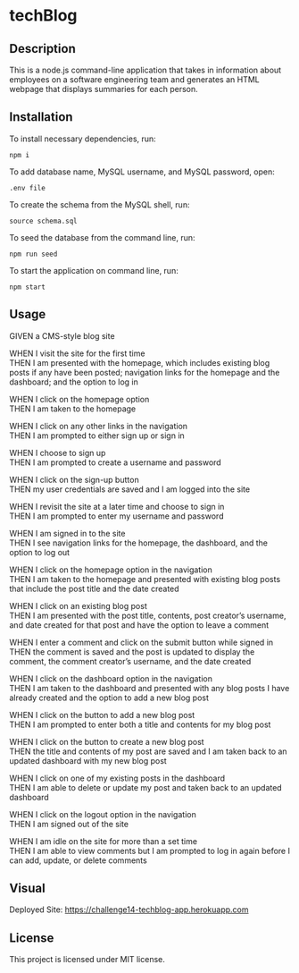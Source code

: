 # techBlog

## Description

This is a node.js command-line application that takes in information about employees on a software engineering team and generates an HTML webpage that displays summaries for each person.

## Installation

To install necessary dependencies, run:
   
~~~
npm i
~~~

To add database name, MySQL username, and MySQL password, open:

~~~
.env file
~~~

To create the schema from the MySQL shell, run:

~~~
source schema.sql
~~~

To seed the database from the command line, run:

~~~
npm run seed
~~~

To start the application on command line, run:

~~~
npm start
~~~

## Usage

GIVEN a CMS-style blog site

WHEN I visit the site for the first time \
THEN I am presented with the homepage, which includes existing blog posts if any have been posted; navigation links for the homepage and the dashboard; and the option to log in 

WHEN I click on the homepage option \
THEN I am taken to the homepage 

WHEN I click on any other links in the navigation \
THEN I am prompted to either sign up or sign in 

WHEN I choose to sign up \
THEN I am prompted to create a username and password 

WHEN I click on the sign-up button \
THEN my user credentials are saved and I am logged into the site 

WHEN I revisit the site at a later time and choose to sign in \
THEN I am prompted to enter my username and password 

WHEN I am signed in to the site \
THEN I see navigation links for the homepage, the dashboard, and the option to log out 

WHEN I click on the homepage option in the navigation \
THEN I am taken to the homepage and presented with existing blog posts that include the post title and the date created 

WHEN I click on an existing blog post \
THEN I am presented with the post title, contents, post creator’s username, and date created for that post and have the option to leave a comment 

WHEN I enter a comment and click on the submit button while signed in \
THEN the comment is saved and the post is updated to display the comment, the comment creator’s username, and the date created 

WHEN I click on the dashboard option in the navigation \
THEN I am taken to the dashboard and presented with any blog posts I have already created and the option to add a new blog post 

WHEN I click on the button to add a new blog post \
THEN I am prompted to enter both a title and contents for my blog post 

WHEN I click on the button to create a new blog post \
THEN the title and contents of my post are saved and I am taken back to an updated dashboard with my new blog post 

WHEN I click on one of my existing posts in the dashboard \
THEN I am able to delete or update my post and taken back to an updated dashboard 

WHEN I click on the logout option in the navigation \
THEN I am signed out of the site

WHEN I am idle on the site for more than a set time \
THEN I am able to view comments but I am prompted to log in again before I can add, update, or delete comments 


## Visual

Deployed Site: https://challenge14-techblog-app.herokuapp.com

## License

This project is licensed under MIT license.
